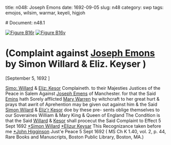 title: n048: Joseph Emons
date: 1692-09-05
slug: n48
category: swp
tags: emojos, wilsim, warmar, keyeli, higjoh


<div markdown class="doc" id="n48.1"># Document: n48.1

[![Figure B16r](archives/BPL/gifs/B16A.gif)](archives/BPL/LARGE/B16A.jpg)
[![Figure B16v](archives/BPL/gifs/B16B.gif)](archives/BPL/LARGE/B16B.jpg)

# (Complaint against [Joseph Emons](/tag/emojos.html) by Simon Willard & Eliz. Keyser )

[September 5, 1692 ]

[Simo: Willard](/tag/wilsim.html) & [Eliz: Kesor](/tag/keyeli.html) Complaineth. to their Majesties Justices of the Peace in Salem Against [Joseph Emens](/tag/emojos.html) of Manchester. for that  the Said [Emins](/tag/emojos.html) hath Sorely afflicted [Mary Warren](/tag/warmar.html) by witchcraft to  her great hurt & prays that awrit of Aprehention may be given out  against him & the Said [Simon Wilard](/tag/wilsim.html) & [Eliz'r Kesor](/tag/keyeli.html) doe by these pre-  sents oblige themselves to our Soveraines William & Mary King  & Queen of England The Condition is that the Said [Willard](/tag/wilsim.html) & [Kesor](/tag/keyeli.html)  shall procecut the Said Complaint to Effect
5 Sept 1692   [*Simon Willard](/tag/wilsim.html)  [*Elizur Keysar](/tag/keyeli.html) This Recognizance taken  before me [*John Higginson](/tag/higjoh.html) Just'e Peace  5 Sept 1692 ( MS Ch K 1.40, vol. 2, p. 44, Rare Books and Manuscripts, Boston Public Library, Boston, MA.)</div>